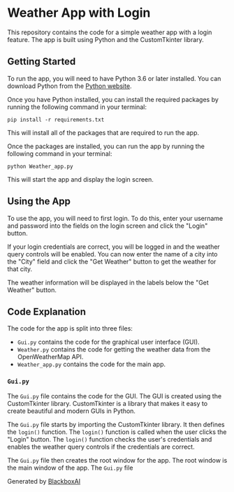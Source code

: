  # Weather App with Login

This repository contains the code for a simple weather app with a login feature. The app is built using Python and the CustomTkinter library.

## Getting Started

To run the app, you will need to have Python 3.6 or later installed. You can download Python from the [Python website](https://www.python.org/downloads/).

Once you have Python installed, you can install the required packages by running the following command in your terminal:

```
pip install -r requirements.txt
```

This will install all of the packages that are required to run the app.

Once the packages are installed, you can run the app by running the following command in your terminal:

```
python Weather_app.py
```

This will start the app and display the login screen.

## Using the App

To use the app, you will need to first login. To do this, enter your username and password into the fields on the login screen and click the "Login" button.

If your login credentials are correct, you will be logged in and the weather query controls will be enabled. You can now enter the name of a city into the "City" field and click the "Get Weather" button to get the weather for that city.

The weather information will be displayed in the labels below the "Get Weather" button.

## Code Explanation

The code for the app is split into three files:

* `Gui.py` contains the code for the graphical user interface (GUI).
* `Weather.py` contains the code for getting the weather data from the OpenWeatherMap API.
* `Weather_app.py` contains the code for the main app.

### `Gui.py`

The `Gui.py` file contains the code for the GUI. The GUI is created using the CustomTkinter library. CustomTkinter is a library that makes it easy to create beautiful and modern GUIs in Python.

The `Gui.py` file starts by importing the CustomTkinter library. It then defines the `login()` function. The `login()` function is called when the user clicks the "Login" button. The `login()` function checks the user's credentials and enables the weather query controls if the credentials are correct.

The `Gui.py` file then creates the root window for the app. The root window is the main window of the app. The `Gui.py` file

Generated by [BlackboxAI](https://www.useblackbox.ai)